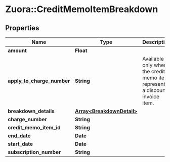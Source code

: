 # Zuora::CreditMemoItemBreakdown

## Properties
Name | Type | Description | Notes
------------ | ------------- | ------------- | -------------
**amount** | **Float** |  | [optional] 
**apply_to_charge_number** | **String** | Available only when the credit memo item represents a discount invoice item. | [optional] 
**breakdown_details** | [**Array&lt;BreakdownDetail&gt;**](BreakdownDetail.md) |  | [optional] 
**charge_number** | **String** |  | [optional] 
**credit_memo_item_id** | **String** |  | [optional] 
**end_date** | **Date** |  | [optional] 
**start_date** | **Date** |  | [optional] 
**subscription_number** | **String** |  | [optional] 


